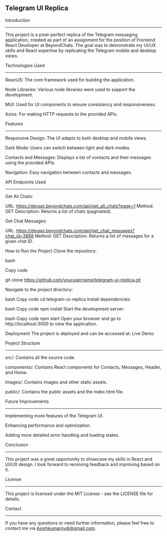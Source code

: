 Telegram UI Replica
------------------

Introduction
____________
This project is a pixel-perfect replica of the Telegram messaging application, created as part of an assignment for the position of Frontend React Developer at BeyondChats. The goal was to demonstrate my UI/UX skills and React expertise by replicating the Telegram mobile and desktop views.

Technologies Used
_________________
ReactJS: The core framework used for building the application.

Node Libraries: Various node libraries were used to support the development.

MUI: Used for UI components to ensure consistency and responsiveness.

Axios: For making HTTP requests to the provided APIs.

Features
________
Responsive Design: The UI adapts to both desktop and mobile views.

Dark Mode: Users can switch between light and dark modes.

Contacts and Messages: Displays a list of contacts and their messages using the provided APIs.

Navigation: Easy navigation between contacts and messages.

API Endpoints Used
_________________
Get All Chats:

URL: https://devapi.beyondchats.com/api/get_all_chats?page=1 Method: GET Description: Returns a list of chats (paginated).

Get Chat Messages:

URL: https://devapi.beyondchats.com/api/get_chat_messages?chat_id=3888 Method: GET Description: Returns a list of messages for a given chat ID.

How to Run the Project
Clone the repository:

bash

Copy code

git clone https://github.com/yourusername/telegram-ui-replica.git

Navigate to the project directory:

bash Copy code cd telegram-ui-replica Install dependencies:

bash Copy code npm install Start the development server:

bash Copy code npm start Open your browser and go to http://localhost:3000 to view the application.

Deployment The project is deployed and can be accessed at: Live Demo

Project Structure
_________________
src/: Contains all the source code.

components/: Contains React components for Contacts, Messages, Header, and Home.

Images/: Contains images and other static assets.

public/: Contains the public assets and the index.html file.

Future Improvements
___________________
Implementing more features of the Telegram UI.

Enhancing performance and optimization.

Adding more detailed error handling and loading states.

Conclusion
__________
This project was a great opportunity to showcase my skills in React and UI/UX design. I look forward to receiving feedback and improving based on it.

License
_______
This project is licensed under the MIT License - see the LICENSE file for details.

Contact
_______
If you have any questions or need further information, please feel free to contact me via Asishkumarpydi@gmail.com.
